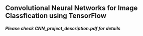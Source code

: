 ## Convolutional Neural Networks for Image Classfication using TensorFlow
#####  Please check CNN_project_description.pdf for details
